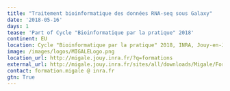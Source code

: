 ```yaml
---
title: "Traitement bioinformatique des données RNA-seq sous Galaxy"
date: '2018-05-16'
days: 1
tease: 'Part of Cycle "Bioinformatique par la pratique" 2018'
continent: EU
location: Cycle "Bioinformatique par la pratique" 2018, INRA, Jouy-en-Josas, France
image: /images/logos/MIGALELogo.png
location_url: http://migale.jouy.inra.fr/?q=formations
external_url: http://migale.jouy.inra.fr/sites/all/downloads/Migale/Formations/2018/module18bis.pdf
contact: formation.migale @ inra.fr
gtn: True
---
```

